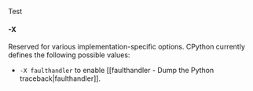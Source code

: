 Test
#### -X
Reserved for various implementation-specific options. CPython currently defines the following possible values:
- `-X faulthandler` to enable [[faulthandler - Dump the Python traceback|faulthandler]].